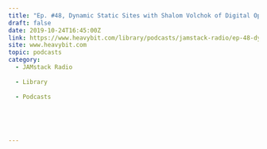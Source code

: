 ```yaml
---
title: "Ep. #48, Dynamic Static Sites with Shalom Volchok of Digital Optimization Group"
draft: false
date: 2019-10-24T16:45:00Z
link: https://www.heavybit.com/library/podcasts/jamstack-radio/ep-48-dynamic-static-sites-with-shalom-volchok-of-digital-optimization-group/?utm_medium=RSS&utm_source=hune
site: www.heavybit.com
topic: podcasts
category:
  - JAMstack Radio
  
  - Library
  
  - Podcasts
  
  
 
  

---
```

